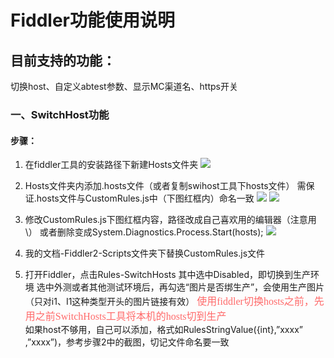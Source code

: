 # Fiddler功能使用说明
## 目前支持的功能：
切换host、自定义abtest参数、显示MC渠道名、https开关
### 一、SwitchHost功能
#### 步骤：
1.	在fiddler工具的安装路径下新建Hosts文件夹
![](https://github.com/aliugenb/Temp/raw/master/MarkdownPictures/switchhost/swithhost1.png)

2. Hosts文件夹内添加.hosts文件（或者复制swihost工具下hosts文件）
需保证.hosts文件与CustomRules.js中（下图红框内）命名一致
![](https://github.com/aliugenb/Temp/raw/master/MarkdownPictures/switchhost/switchhost2.png)
![](https://github.com/aliugenb/Temp/raw/master/MarkdownPictures/switchhost/switchhost3.png)

3. 修改CustomRules.js下图红框内容，路径改成自己喜欢用的编辑器（注意用\\）
或者删除变成System.Diagnostics.Process.Start(hosts);
![](https://github.com/aliugenb/Temp/raw/master/MarkdownPictures/switchhost/switchhost4.png)

4. 我的文档-Fiddler2-Scripts文件夹下替换CustomRules.js文件
5. 打开Fiddler，点击Rules-SwitchHosts
其中选中Disabled，即切换到生产环境
选中外测或者其他测试环境后，再勾选“图片是否绑生产”，会使用生产图片（只对i1、I1这种类型开头的图片链接有效）
<font color=#FF6A6A size=3 face="黑体">使用fiddler切换hosts之前，先用之前SwitchHosts工具将本机的hosts切到生产</font>  
如果host不够用，自己可以添加，格式如RulesStringValue({int},”xxxx” ,”xxxx”)，参考步骤2中的截图，切记文件命名要一致
